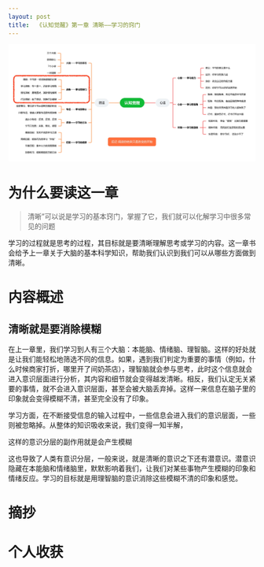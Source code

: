 ```yaml
---
layout: post
title:  《认知觉醒》第一章 清晰——学习的窍门
---
```


![脑图认知觉醒-清晰](/assets/%E8%84%91%E5%9B%BE%E8%AE%A4%E7%9F%A5%E8%A7%89%E9%86%92-%E6%B8%85%E6%99%B0.jpg)

# 为什么要读这一章


>清晰”可以说是学习的基本窍门，掌握了它，我们就可以化解学习中很多常见的问题

学习的过程就是思考的过程，其目标就是要清晰理解思考或学习的内容。这一章书会给予上一章关于大脑的基本科学知识，帮助我们认识到我们可以从哪些方面做到清晰。

# 内容概述

## 清晰就是要消除模糊

在上一章里，我们学习到人有三个大脑：本能脑、情绪脑、理智脑。这样的好处就是让我们能轻松地筛选不同的信息。如果，遇到我们判定为重要的事情（例如，什么时候商家打折，哪里开了间奶茶店），理智脑就会参与思考，此时这个信息就会进入意识层面进行分析，其内容和细节就会变得越发清晰。相反，我们认定无关紧要的事情，就不会进入意识层面，甚至会被大脑丢弃掉。这样一来信息在脑子里的印象就会变得模糊不清，甚至完全没有了印象。

学习方面，在不断接受信息的输入过程中，一些信息会进入我们的意识层面，一些则被忽略掉。从整体的知识吸收来说，我们变得一知半解，

这样的意识分层的副作用就是会产生模糊

这也导致了人类有意识分层，一般来说，就是清晰的意识之下还有潜意识。潜意识隐藏在本能脑和情绪脑里，默默影响着我们，让我们对某些事物产生模糊的印象和情绪反应。学习的目标就是用理智脑的意识消除这些模糊不清的印象和感觉。






# 摘抄

# 个人收获
<!--stackedit_data:
eyJoaXN0b3J5IjpbNDg0NjkyNTk0LC0xODMzODg1NDY4XX0=
-->